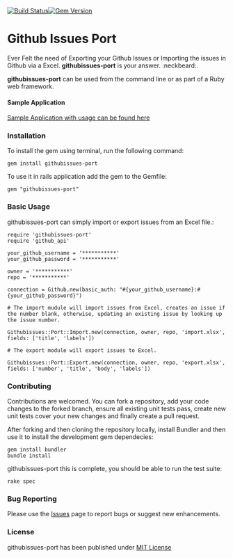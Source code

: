 [![Build Status](https://travis-ci.org/github-issues-port/githubissues-port.png?branch=master)](https://travis-ci.org/github-issues-port/githubissues-port)[![Gem Version](https://badge.fury.io/rb/githubissues-port.png)](http://badge.fury.io/rb/githubissues-port)

# Github Issues Port 

Ever Felt the need of Exporting your Github Issues or Importing the issues in Github via a Excel.  **githubissues-port** is your answer. :neckbeard:.

**githubissues-port** can be used from the command line or as part of a Ruby web framework.

#### Sample Application

[Sample Application with usage can be found here](http://mysterious-springs-2093.herokuapp.com/)

### Installation

To install the gem using terminal, run the following command:

    gem install githubissues-port

To use it in rails application add the gem to the Gemfile:

    gem "githubissues-port"    

### Basic Usage

githubissues-port can simply import or export issues from an Excel file.:

    require 'githubissues-port'
    require 'github_api'
    
    your_github_username = '***********'
    your_github_password = '***********'

    owner = '***********'
    repo = '***********'
    
    connection = Github.new(basic_auth: "#{your_github_username}:#{your_github_password}")
    
    # The import mudule will import issues from Excel, creates an issue if the number blank, otherwise, updating an existing issue by looking up the issue number.

    Githubissues::Port::Import.new(connection, owner, repo, 'import.xlsx', fields: ['title', 'labels'])
    
    # The export module will export issues to Excel.

    Githubissues::Port::Export.new(connection, owner, repo, 'export.xlsx', fields: ['number', 'title', 'body', 'labels'])

### Contributing

Contributions are welcomed. You can fork a repository, add your code changes to the forked branch, ensure all existing unit tests pass, create new unit tests cover your new changes and finally create a pull request.

After forking and then cloning the repository locally, install Bundler and then use it
to install the development gem dependecies:

    gem install bundler
    bundle install

githubissues-port this is complete, you should be able to run the test suite:

    rake spec


### Bug Reporting

Please use the [Issues](https://github.com/githubissues-port/githubissues-port/issues) page to report bugs or suggest new enhancements.


### License

githubissues-port has been published under [MIT License](https://github.com/githubissues-port/githubissues-port/blob/master/LICENSE.txt])
